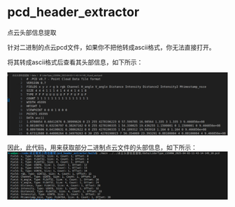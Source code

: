 # pcd_header_extractor
点云头部信息提取

针对二进制的点云pcd文件，如果你不把他转成ascii格式，你无法直接打开。

将其转成ascii格式后查看其头部信息，如下所示：

![Alt text](imgs/image.png)

因此，此代码，用来获取部分二进制点云文件的头部信息，如下所示：
![Alt text](imgs/image-1.png)
